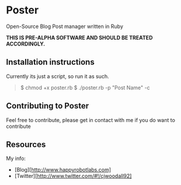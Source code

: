 # Poster

Open-Source Blog Post manager written in Ruby

**THIS IS PRE-ALPHA SOFTWARE AND SHOULD BE TREATED ACCORDINGLY.**

## Installation instructions

Currently its just a script, so run it as such.

> $ chmod +x poster.rb
> $ ./poster.rb -p "Post Name" -c

## Contributing to Poster

Feel free to contribute, please get in contact with me if you do want to contribute

## Resources

My info:
- [Blog][http://www.happyrobotlabs.com]
- [Twitter][http://www.twitter.com/#!/cjwoodall92]